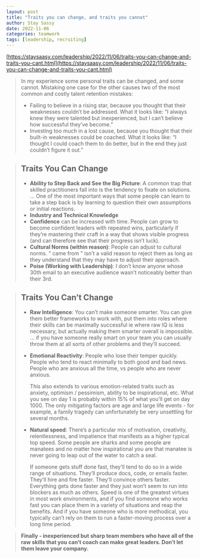 ```yaml
---
layout: post
title: "Traits you can change, and traits you cannot"
author: Stay Sassy
date: 2022-11-06
categories: teamwork
tags: [leadership, recruiting]
---
```


[https://staysaasy.com/leadership/2022/11/06/traits-you-can-change-and-traits-you-cant.html](https://staysaasy.com/leadership/2022/11/06/traits-you-can-change-and-traits-you-cant.html)

> In my experience some personal traits can be changed, and some cannot. Mistaking one case for the other causes two of the most common and costly talent retention mistakes:
>
> - Failing to believe in a rising star, because you thought that their weaknesses couldn’t be addressed. What it looks like: “I always knew they were talented but inexperienced, but I can’t believe how successful they’ve become.”
> - Investing too much in a lost cause, because you thought that their built-in weaknesses could be coached. What it looks like: “I thought I could coach them to do better, but in the end they just couldn’t figure it out.”

> ## Traits You Can Change
>
> * **Ability to Step Back and See the Big Picture**: A common trap that skilled practitioners fall into is the tendency to fixate on solutions. ... One of the most important ways that some people can learn to take a step back is by learning to question their own assumptions or initial reactions.
> * **Industry and Technical Knowledge**
> * **Confidence** can be increased with time. People can grow to become confident leaders with repeated wins, particularly if they’re mastering their craft in a way that shows visible progress (and can therefore see that their progress isn’t luck). 
> * **Cultural Norms (within reason)**: People can adjust to cultural norms. “ came from " isn't a valid reason to reject them as long as they understand that they may have to adjust their approach.
> * **Poise (Working with Leadership)**: I don’t know anyone whose 30th email to an executive audience wasn’t noticeably better than their 3rd.

> ## Traits You Can’t Change
>
> * **Raw Intelligence**: You can’t make someone smarter. You can give them better frameworks to work with, put them into roles where their skills can be maximally successful ie where raw IQ is less necessary, but actually making them smarter overall is impossible. ... if you have someone really smart on your team you can usually throw them at all sorts of other problems and they’ll succeed.
>
> * **Emotional Reactivity**: People who lose their temper quickly. People who tend to react minimally to both good and bad news. People who are anxious all the time, vs people who are never anxious.
>
>   This also extends to various emotion-related traits such as anxiety, optimism / pessimism, ability to be inspirational, etc. What you see on day 1 is probably within 15% of what you’ll get on day 1000. The only mitigating factors are age and large life events - for example, a family tragedy can unfortunately be very unsettling for several months.
>
> * **Natural speed**: There’s a particular mix of motivation, creativity, relentlessness, and impatience that manifests as a higher typical top speed. Some people are sharks and some people are manatees and no matter how inspirational you are that manatee is never going to leap out of the water to catch a seal. 
>
>   If someone gets stuff done fast, they’ll tend to do so in a wide range of situations. They’ll produce docs, code, or emails faster. They’ll hire and fire faster. They’ll convince others faster. Everything gets done faster and they just won’t seem to run into blockers as much as others. Speed is one of the greatest virtues in most work environments, and if you find someone who works fast you can place them in a variety of situations and reap the benefits. And if you have someone who is more methodical, you typically can’t rely on them to run a faster-moving process over a long time period.

> **Finally - inexperienced but sharp team members who have all of the raw skills that you can’t coach can make great leaders. Don’t let them leave your company.**
